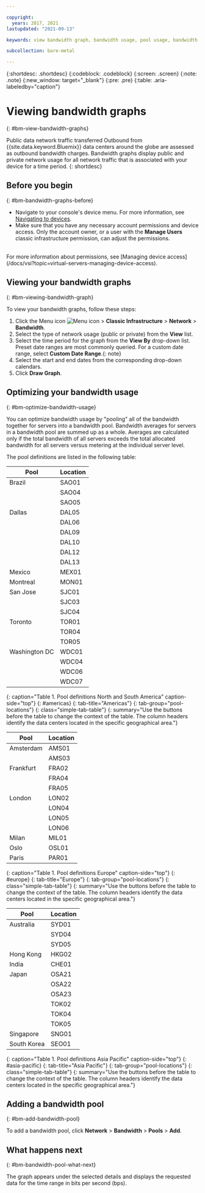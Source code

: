 ```yaml
---

copyright:
  years: 2017, 2021
lastupdated: "2021-09-13"

keywords: view bandwidth graph, bandwidth usage, pool usage, bandwidth pool

subcollection: bare-metal

---
```


{:shortdesc: .shortdesc}
{:codeblock: .codeblock}
{:screen: .screen}
{:note: .note}
{:new_window: target="_blank"}
{:pre: .pre}
{:table: .aria-labeledby="caption"}

# Viewing bandwidth graphs
{: #bm-view-bandwidth-graphs}

Public data network traffic transferred Outbound from {{site.data.keyword.Bluemix}} data centers around the globe are assessed as outbound bandwidth charges. Bandwidth graphs display public and private network usage for all network traffic that is associated with your device for a time period.
{: shortdesc}

## Before you begin
{: #bm-bandwidth-graphs-before}
* Navigate to your console's device menu. For more information, see [Navigating to devices](/docs/bare-metal?topic=virtual-servers-navigating-devices).
* Make sure that you have any necessary account permissions and device access. Only the account owner, or a user with the **Manage Users** classic infrastructure permission, can adjust the permissions.
<br>
For more information about permissions, see [Managing device access](/docs/vsi?topic=virtual-servers-managing-device-access).

## Viewing your bandwidth graphs
{: #bm-viewing-bandwidth-graph}

To view your bandwidth graphs, follow these steps:

1. Click the Menu icon ![Menu icon](../../icons/icon_hamburger.svg) > **Classic Infrastructure** > **Network** > **Bandwidth**.
4. Select the type of network usage (public or private) from the **View** list.
5. Select the time period for the graph from the **View By** drop-down list. <br>Preset date ranges are most commonly queried. For a custom date range, select **Custom Date Range**.{: note}
6. Select the start and end dates from the corresponding drop-down calendars.
7. Click **Draw Graph**.

## Optimizing your bandwidth usage
{: #bm-optimize-bandwidth-usage}

You can optimize bandwidth usage by "pooling" all of the bandwidth together for servers into a bandwidth pool. Bandwidth averages for servers in a bandwidth pool are summed up as a whole. Averages are calculated only if the total bandwidth of all servers exceeds the total allocated bandwidth for all servers versus metering at the individual server level. 

The pool definitions are listed in the following table: 

| Pool      | Location  |
|------------------|-------|
| Brazil | SAO01 |
| | SAO04 |
| | SAO05 |
| Dallas  | DAL05 |  
| | DAL06 | 
| | DAL09 | 
| | DAL10 | 
| | DAL12 | 
| | DAL13 | 
| Mexico         | MEX01 |
| Montreal       | MON01 |
| San Jose       | SJC01 |
|       | SJC03 |
|       | SJC04 | 
| Toronto        | TOR01 |
| | TOR04 |
| | TOR05 |
| Washington DC | WDC01 |
|  | WDC04 |
|  | WDC06 |
|  | WDC07 |
{: caption="Table 1. Pool definitions North and South America" caption-side="top"}
{: #americas}
{: tab-title="Americas"}
{: tab-group="pool-locations"}
{: class="simple-tab-table"}
{: summary="Use the buttons before the table to change the context of the table. The column headers identify the data centers located in the specific geographical area."}

| Pool  | Location  |
|--------------|-------|
|Amsterdam  | AMS01 |
|           | AMS03 |
| Frankfurt | FRA02 |
| | FRA04 |
| | FRA05 |
| London  | LON02 | 
| | LON04 |
| | LON05 |
| | LON06 |
| Milan | MIL01 |
| Oslo  | OSL01 |
| Paris | PAR01 |
{: caption="Table 1. Pool definitions Europe" caption-side="top"}
{: #europe}
{: tab-title="Europe"}
{: tab-group="pool-locations"}
{: class="simple-tab-table"}
{: summary="Use the buttons before the table to change the context of the table. The column headers identify the data centers located in the specific geographical area."}

| Pool | Location  |
|--------------|-------|
| Australia | SYD01 |
| | SYD04 |
| | SYD05 |
| Hong Kong  | HKG02 |
| India | CHE01 |
| Japan         | OSA21 |
| | OSA22 |
| | OSA23 |
| | TOK02 |
| | TOK04 |
| | TOK05 |
| Singapore | SNG01 |
| South Korea | SEO01 |
{: caption="Table 1. Pool definitions Asia Pacific" caption-side="top"}
{: #asia-pacific}
{: tab-title="Asia Pacific"}
{: tab-group="pool-locations"}
{: class="simple-tab-table"}
{: summary="Use the buttons before the table to change the context of the table. The column headers identify the data centers located in the specific geographical area."}


<!--| Pool      | Location          |
| ------------- |:-------------:|
| US & Canada | |
| | DAL05 | 
| | DAL06 | 
| | DAL09 | 
| | DAL10 | 
| | DAL12 | 
| | DAL13 |  
| | MON01 |  
| | SJC01 | 
| | SJC03 |
| | SJC04 |
| | TOR01 | 
| | TOR04 |
| | TOR05 |
| | WDC01 | 
| | WDC04 | 
| | WDC06 |
| | WDC07 |
| Amsterdam, London & Paris | |
| | AMS01 |
| | AMS03 | 
| | LON02 |
| | LON04 |
| | LON05 | 
| | LON06 |
| | PAR01 |
| Australia | |  
| | SYD01 |
| | SYD04 |
| | SYD05 |
| Brazil |  |
| | SAO01 |
| | SAO04 |
| | SAO05 |
| Frankfurt |  |
| | FRA02 |
| | FRA04 |
| | FRA05 |
| Hong Kong, Japan & Singapore | |
| | HKG02 |
| | OSA21 |
| | OSA22 |
| | OSA23 |
| | SNG01 |
| | TOK02 |
| | TOK04 |
| | TOK05 |
| India |  |
| | CHE01 |
| Italy |  | 
| | MIL01 |
| Mexico |  | 
| | MEX01 |
| Norway |  | 
| | OSL01 |
| South Korea | 
| | SEO01 | 
{: caption="Table 1. Pooling definitions" caption-side="top"}-->

## Adding a bandwidth pool
{: #bm-add-bandwidth-pool}

To add a bandwidth pool, click **Network** > **Bandwidth** > **Pools** > **Add**. 

## What happens next
{: #bm-bandwidth-pool-what-next}

The graph appears under the selected details and displays the requested data for the time range in bits per second (bps).
